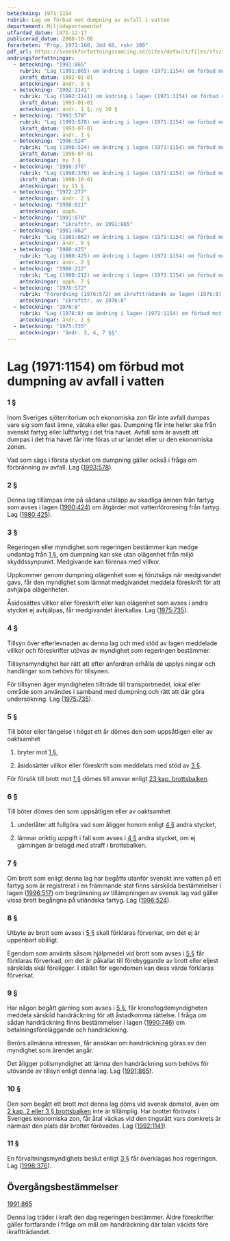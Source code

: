 ```yaml
---
beteckning: 1971:1154
rubrik: Lag om förbud mot dumpning av avfall i vatten
departement: Miljödepartementet
utfardad_datum: 1971-12-17
publicerad_datum: 2008-10-08
forarbeten: "Prop. 1971:160, JoU 68, rskr 308"
pdf_url: https://svenskforfattningssamling.se/sites/default/files/sfs/1971-12/SFS1971-1154.pdf
andringsforfattningar:
  - beteckning: "1991:865"
    rubrik: "Lag (1991:865) om ändring i lagen (1971:1154) om förbud mot dumpning av avfall i vatten"
    ikraft_datum: 1992-01-01
    anteckningar: ändr. 9 §
  - beteckning: "1992:1141"
    rubrik: "Lag (1992:1141) om ändring i lagen (1971:1154) om förbud mot dumpning av avfall i vatten"
    ikraft_datum: 1993-01-01
    anteckningar: ändr. 1 §; ny 10 §
  - beteckning: "1993:578"
    rubrik: "Lag (1993:578) om ändring i lagen (1971:1154) om förbud mot dumpning av avfall i vatten"
    ikraft_datum: 1993-07-01
    anteckningar: ändr. 1 §
  - beteckning: "1996:524"
    rubrik: "Lag (1996:524) om ändring i lagen (1971:1154) om förbud mot dumpning av avfall i vatten"
    ikraft_datum: 1996-07-01
    anteckningar: ny 7 §
  - beteckning: "1998:376"
    rubrik: "Lag (1998:376) om ändring i lagen (1971:1154) om förbud mot dumpning av avfall i vatten"
    ikraft_datum: 1998-10-01
    anteckningar: ny 11 §
  - beteckning: "1972:277"
    anteckningar: ändr. 2 §
  - beteckning: "1998:811"
    anteckningar: upph.
  - beteckning: "1991:878"
    anteckningar: "ikrafttr. av 1991:865"
  - beteckning: "1981:862"
    rubrik: "Lag (1981:862) om ändring i lagen (1971:1154) om förbud mot dumpning av avfall i vatten"
    anteckningar: ändr. 9 §
  - beteckning: "1980:425"
    rubrik: "Lag (1980:425) om ändring i lagen (1971:1154) om förbud mot dumpning av avfall i vatten"
    anteckningar: ändr. 2 §
  - beteckning: "1980:212"
    rubrik: "Lag (1980:212) om ändring i lagen (1971:1154) om förbud mot dumpning av avfall i vatten"
    anteckningar: upph. 7 §
  - beteckning: "1976:572"
    rubrik: "Förordning (1976:572) om ikraftträdande av lagen (1976:8) om ändring i lagen (1971:1154) om förbud mot dumpning av avfall i vatten"
    anteckningar: "ikrafttr. av 1976:8"
  - beteckning: "1976:8"
    rubrik: "Lag (1976:8) om ändring i lagen (1971:1154) om förbud mot dumpning av avfall i vatten"
    anteckningar: ändr. 2 §
  - beteckning: "1975:735"
    anteckningar: "ändr. 3, 4, 7 §§"
---
```


# Lag (1971:1154) om förbud mot dumpning av avfall i vatten

### 1 §

Inom Sveriges sjöterritorium och ekonomiska zon får inte avfall dumpas vare sig som fast ämne, vätska eller gas. Dumpning får inte heller ske från svenskt fartyg eller luftfartyg i det fria havet. Avfall som är avsett att dumpas i det fria havet får inte föras ut ur landet eller ur den ekonomiska zonen.

Vad som sägs i första stycket om dumpning gäller också i fråga om förbränning av avfall. Lag ([1993:578](https://selex.se/eli/sfs/1993/578)).

### 2 §

Denna lag tillämpas inte på sådana utsläpp av skadliga ämnen från fartyg som avses i lagen ([1980:424](https://selex.se/eli/sfs/1980/424)) om åtgärder mot vattenförorening från fartyg. Lag ([1980:425](https://selex.se/eli/sfs/1980/425)).

### 3 §

Regeringen eller myndighet som regeringen bestämmer kan medge undantag från [1 §](#1), om dumpning kan ske utan olägenhet från miljö skyddssynpunkt. Medgivande kan förenas med villkor.

Uppkommer genom dumpning olägenhet som ej förutsågs när medgivandet gavs, får den myndighet som lämnat medgivandet meddela föreskrift för att avhjälpa olägenheten.

Åsidosättes villkor eller föreskrift eller kan olägenhet som avses i andra stycket ej avhjälpas, får medgivandet återkallas. Lag ([1975:735](https://selex.se/eli/sfs/1975/735)).

### 4 §

Tillsyn över efterlevnaden av denna lag och med stöd av lagen meddelade villkor och föreskrifter utövas av myndighet som regeringen bestämmer.

Tillsynsmyndighet har rätt att efter anfordran erhålla de upplys ningar och handlingar som behövs för tillsynen.

För tillsynen äger myndigheten tillträde till transportmedel, lokal eller område som användes i samband med dumpning och rätt att där göra undersökning. Lag ([1975:735](https://selex.se/eli/sfs/1975/735)).

### 5 §

Till böter eller fängelse i högst ett år dömes den som uppsåtligen eller av oaktsamhet

1. bryter mot [1 §](#1),

2. åsidosätter villkor eller föreskrift som meddelats med stöd av [3 §](#3).

För försök till brott mot [1 §](#1) dömes till ansvar enligt [23 kap. brottsbalken](https://selex.se/eli/sfs/1962/700).

### 6 §

Till böter dömes den som uppsåtligen eller av oaktsamhet

1. underlåter att fullgöra vad som åligger honom enligt [4 §](#4) andra stycket,

2. lämnar oriktig uppgift i fall som avses i [4 §](#4) andra stycket, om ej gärningen är belagd med straff i brottsbalken.

### 7 §

Om brott som enligt denna lag har begåtts utanför svenskt inre vatten på ett fartyg som är registrerat i en främmande stat finns särskilda bestämmelser i lagen ([1996:517](https://selex.se/eli/sfs/1996/517)) om begränsning av tillämpningen av svensk lag vad gäller vissa brott begångna på utländska fartyg. Lag ([1996:524](https://selex.se/eli/sfs/1996/524)).

### 8 §

Utbyte av brott som avses i [5 §](#5) skall förklaras förverkat, om det ej är uppenbart obilligt.

Egendom som använts såsom hjälpmedel vid brott som avses i [5 §](#5) får förklaras förverkad, om det är påkallat till förebyggande av brott eller eljest särskilda skäl föreligger. I stället för egendomen kan dess värde förklaras förverkat.

### 9 §

Har någon begått gärning som avses i [5 §](#5), får kronofogdemyndigheten meddela särskild handräckning för att åstadkomma rättelse. I fråga om sådan handräckning finns bestämmelser i lagen ([1990:746](https://selex.se/eli/sfs/1990/746)) om betalningsföreläggande och handräckning.

Berörs allmänna intressen, får ansökan om handräckning göras av den myndighet som ärendet angår.

Det åligger polismyndighet att lämna den handräckning som behövs för utövande av tillsyn enligt denna lag. Lag ([1991:865](https://selex.se/eli/sfs/1991/865)).

### 10 §

Den som begått ett brott mot denna lag döms vid svensk domstol, även om [2 kap. 2 eller 3 § brottsbalken](https://selex.se/eli/sfs/1962/700#kap2.2) inte är tillämplig. Har brottet förövats i Sveriges ekonomiska zon, får åtal väckas vid den tingsrätt vars domkrets är närmast den plats där brottet förövades. Lag ([1992:1141](https://selex.se/eli/sfs/1992/1141)).

### 11 §

En förvaltningsmyndighets beslut enligt [3 §](#3) får överklagas hos regeringen. Lag ([1998:376](https://selex.se/eli/sfs/1998/376)).

## Övergångsbestämmelser

[1991:865](https://selex.se/eli/sfs/1991/865)

Denna lag träder i kraft den dag regeringen bestämmer. Äldre föreskrifter gäller fortfarande i fråga om mål om handräckning där talan väckts före ikraftträdandet.